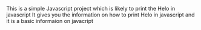 This is a simple Javascript project which is likely to print the Helo in javascript 
It gives you the information on how to print Helo in javascript 
and it is a basic informaion on javacript

